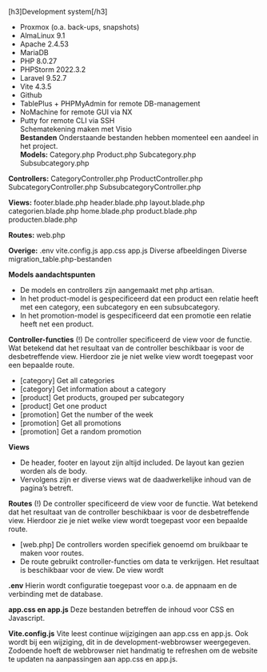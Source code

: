 [h3]Development system[/h3]
<br>
- Proxmox (o.a. back-ups, snapshots)
- AlmaLinux 9.1
- Apache 2.4.53
- MariaDB
- PHP 8.0.27
- PHPStorm 2022.3.2
- Laravel 9.52.7
- Vite 4.3.5
- Github
- TablePlus + PHPMyAdmin for remote DB-management
- NoMachine for remote GUI via NX
- Putty for remote CLI via SSH
  <br>
Schematekening maken met Visio
  <br>
**Bestanden**
Onderstaande bestanden hebben momenteel een aandeel in het project.
  <br>
**Models:**
Category.php
Product.php
Subcategory.php
Subsubcategory.php

**Controllers:**
CategoryController.php
ProductController.php
SubcategoryController.php
SubsubcategoryController.php

**Views:**
footer.blade.php
header.blade.php
layout.blade.php
categorien.blade.php
home.blade.php
product.blade.php
producten.blade.php

**Routes:**
web.php

**Overige:**
.env
vite.config.js
app.css
app.js
Diverse afbeeldingen
Diverse migration_table.php-bestanden


**Models aandachtspunten**
-	De models en controllers zijn aangemaakt met php artisan.
-	In het product-model is gespecificeerd dat een product een relatie heeft met een category, een subcategory en een subsubcategory.
-	In het promotion-model is gespecificeerd dat een promotie een relatie heeft net een product.

**Controller-functies**
(!) De controller specificeerd de view voor de functie. Wat betekend dat het resultaat van de controller beschikbaar is voor de desbetreffende view. Hierdoor zie je niet welke view wordt toegepast voor een bepaalde route.
-	[category] Get all categories
-	[category] Get information about a category
-	[product] Get products, grouped per subcategory
-	[product] Get one product
-	[promotion] Get the number of the week
-	[promotion] Get all promotions
-	[promotion] Get a random promotion

**Views**
-	De header, footer en layout zijn altijd included. De layout kan gezien worden als de body.
-	Vervolgens zijn er diverse views wat de daadwerkelijke inhoud van de pagina’s betreft.

**Routes**
(!) De controller specificeerd de view voor de functie. Wat betekend dat het resultaat van de controller beschikbaar is voor de desbetreffende view. Hierdoor zie je niet welke view wordt toegepast voor een bepaalde route.
-	[web.php] De controllers worden specifiek genoemd om bruikbaar te maken voor routes.
-	De route gebruikt controller-functies om data te verkrijgen. Het resultaat is beschikbaar voor de view. De view wordt

**.env**
Hierin wordt configuratie toegepast voor o.a. de appnaam en de verbinding met de database.

**app.css en app.js**
Deze bestanden betreffen de inhoud voor CSS en Javascript.

**Vite.config.js**
Vite leest continue wijzigingen aan app.css en app.js. Ook wordt bij een wijziging, dit in de development-webbrowser weergegeven. Zodoende hoeft de webbrowser niet handmatig te refreshen om de website te updaten na aanpassingen aan app.css en app.js.

